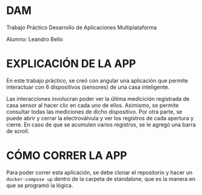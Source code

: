 # DAM
Trabajo Práctico Desarrollo de Aplicaciones Multiplataforma

Alumno: Leandro Bello

# EXPLICACIÓN DE LA APP

En este trabajo práctico, se creó con angular una aplicación que permite interactuar con 6 dispositivos (sensores) de una casa inteligente. 

Las interacciones involucran poder ver la última medicición registrada de casa sensor al hacer clic en cada uno de ellos. Asimismo, se permite consultar todas las mediciones de dicho dispositivo. Por otra parte, se puede abrir y cerrar la electroválvula y ver los registros de cada apertura y cierre. En caso de que se acumulen varios registros, se le agregó una barra de scroll.

# CÓMO CORRER LA APP

Para poder correr esta aplicación, se debe clonar el repositorio y hacer un `docker-compose up` dentro de la carpeta de standalone, que es la manera en que se programó la lógica.

